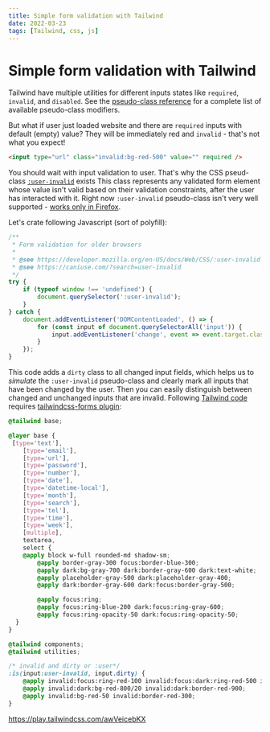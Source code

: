 ```yaml
---
title: Simple form validation with Tailwind
date: 2022-03-23
tags: [Tailwind, css, js]
---
```


# Simple form validation with Tailwind

Tailwind have multiple utilities for different inputs states like `required`, `invalid`, and `disabled`.
See the [pseudo-class reference](https://tailwindcss.com/docs/hover-focus-and-other-states) for a complete 
list of available pseudo-class modifiers. 

But what if user just loaded website and there are `required` inputs with default (empty) value?
They will be immediately red and `invalid` - that's not what you expect!

```html
<input type="url" class="invalid:bg-red-500" value="" required />
```

You should wait with input validation to user. That's why the CSS pseud-class [`:user-invalid`](https://developer.mozilla.org/en-US/docs/Web/CSS/:user-invalid) exists
This class represents any validated form element whose value isn't valid based on their validation constraints,
after the user has interacted with it. Right now `:user-invalid` pseudo-class isn't very well 
supported - [works only in Firefox](https://caniuse.com/?search=user-invalid).

Let's crate following Javascript (sort of polyfill):

```js
/**
 * Form validation for older browsers
 *
 * @see https://developer.mozilla.org/en-US/docs/Web/CSS/:user-invalid
 * @see https://caniuse.com/?search=user-invalid
 */
try {
	if (typeof window !== 'undefined') {
		document.querySelector(':user-invalid');
	}
} catch {
	document.addEventListener('DOMContentLoaded', () => {
		for (const input of document.querySelectorAll('input')) {
			input.addEventListener('change', event => event.target.classList.add('dirty'));
		}
	});
}
```

This code adds a `dirty` class to all changed input fields, which helps us to *simulate* the `:user-invalid` pseudo-class and clearly mark all inputs that have been changed by the user.
Then you can easily distinguish between changed and unchanged inputs that are invalid. Following [Tailwind code](https://tailwindcss.com/docs/hover-focus-and-other-states#invalid) 
requires [tailwindcss-forms plugin](https://github.com/tailwindlabs/tailwindcss-forms):

```css
@tailwind base;

@layer base {
 [type='text'],
	[type='email'],
	[type='url'],
	[type='password'],
	[type='number'],
	[type='date'],
	[type='datetime-local'],
	[type='month'],
	[type='search'],
	[type='tel'],
	[type='time'],
	[type='week'],
	[multiple],
	textarea,
	select {
    @apply block w-full rounded-md shadow-sm;
		@apply border-gray-300 focus:border-blue-300;
		@apply dark:bg-gray-700 dark:border-gray-600 dark:text-white;
		@apply placeholder-gray-500 dark:placeholder-gray-400;
		@apply dark:border-gray-600 dark:focus:border-gray-500;

		@apply focus:ring;
		@apply focus:ring-blue-200 dark:focus:ring-gray-600;
		@apply focus:ring-opacity-50 dark:focus:ring-opacity-50;
  }
}

@tailwind components;
@tailwind utilities;

/* invalid and dirty or :user*/
:is(input:user-invalid, input.dirty) {
	@apply invalid:focus:ring-red-100 invalid:focus:dark:ring-red-500 invalid:focus:dark:ring-opacity-30;
	@apply invalid:dark:bg-red-800/20 invalid:dark:border-red-900;
	@apply invalid:bg-red-50 invalid:border-red-300;
}
```

https://play.tailwindcss.com/awVeicebKX